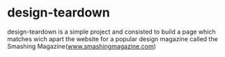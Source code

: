 # design-teardown
design-teardown is a simple project and consisted to build a page which matches wich apart the website for a popular design magazine called the Smashing Magazine(www.smashingmagazine.com)
